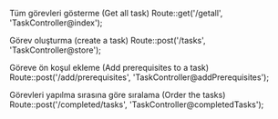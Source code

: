 
Tüm görevleri gösterme (Get all task)
Route::get('/getall', 'TaskController@index');

Görev oluşturma (create a task)
Route::post('/tasks', 'TaskController@store');

Göreve ön koşul ekleme (Add prerequisites to a task)
Route::post('/add/prerequisites', 'TaskController@addPrerequisites');

Görevleri yapılma sırasına göre sıralama (Order the tasks)
Route::post('/completed/tasks', 'TaskController@completedTasks');
